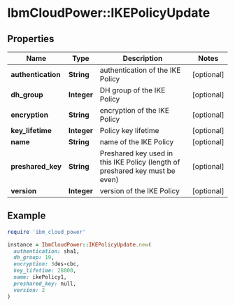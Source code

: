 # IbmCloudPower::IKEPolicyUpdate

## Properties

| Name | Type | Description | Notes |
| ---- | ---- | ----------- | ----- |
| **authentication** | **String** | authentication of the IKE Policy | [optional] |
| **dh_group** | **Integer** | DH group of the IKE Policy | [optional] |
| **encryption** | **String** | encryption of the IKE Policy | [optional] |
| **key_lifetime** | **Integer** | Policy key lifetime | [optional] |
| **name** | **String** | name of the IKE Policy | [optional] |
| **preshared_key** | **String** | Preshared key used in this IKE Policy (length of preshared key must be even) | [optional] |
| **version** | **Integer** | version of the IKE Policy | [optional] |

## Example

```ruby
require 'ibm_cloud_power'

instance = IbmCloudPower::IKEPolicyUpdate.new(
  authentication: sha1,
  dh_group: 19,
  encryption: 3des-cbc,
  key_lifetime: 28800,
  name: ikePolicy1,
  preshared_key: null,
  version: 2
)
```


